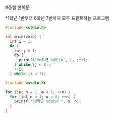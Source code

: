 #중첩 반복문

*1학년 1반부터 6학년 7반까지 모두 프린트하는 프로그램
```c
#include <stdio.h>

int main(void) {
  int i = 1;
  do {
    int j = 1;
    do {
      printf("%d학년 %d반\n", i, j++);
    } while (j < 8);
    ++i;
  } while (i < 7);
  ```
  ```c
#include <stdio.h>

 for (int m = 1; m < 7; ++m) {
    for (int n = 1; n < 8; ++n) {
      printf("%d학년 %d반\n ", m, n);
    }
  }
```
